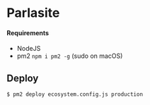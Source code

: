 # Parlasite

#### Requirements

* NodeJS
* pm2 `npm i pm2 -g` (sudo on macOS)

## Deploy

```
$ pm2 deploy ecosystem.config.js production
```